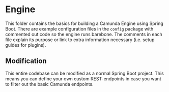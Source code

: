 # Engine

This folder contains the basics for building a Camunda Engine using Spring Boot.
There are example configuration files in the `config` package with commented out code so the engine runs barebone.
The comments in each file explain its purpose or link to extra information necessary (i.e. setup guides for plugins).


## Modification

This entire codebase can be modified as a normal Spring Boot project.
This means you can define your own custom REST-endpoints in case you want to filter out the basic Camunda endpoints.
